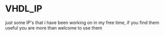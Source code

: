 # VHDL_IP
just some IP's that i have been working on in my free time, if you find them useful you are more than welcome to use them
